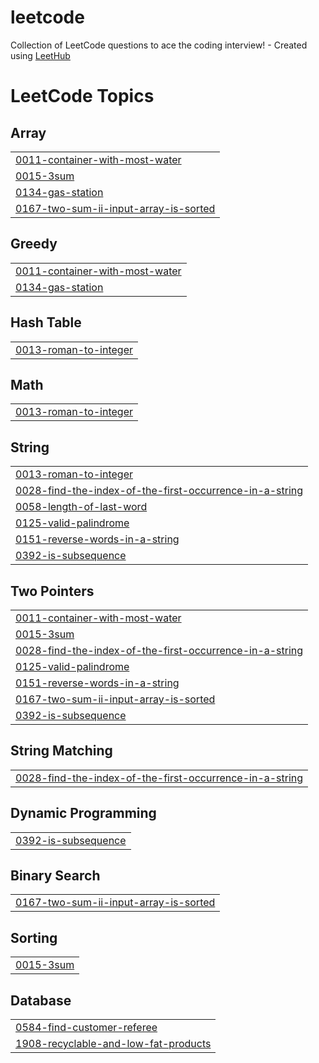 # leetcode
Collection of LeetCode questions to ace the coding interview! - Created using [LeetHub](https://github.com/QasimWani/LeetHub)

<!---LeetCode Topics Start-->
# LeetCode Topics
## Array
|  |
| ------- |
| [0011-container-with-most-water](https://github.com/omer-kirac/leetcode/tree/master/0011-container-with-most-water) |
| [0015-3sum](https://github.com/omer-kirac/leetcode/tree/master/0015-3sum) |
| [0134-gas-station](https://github.com/omer-kirac/leetcode/tree/master/0134-gas-station) |
| [0167-two-sum-ii-input-array-is-sorted](https://github.com/omer-kirac/leetcode/tree/master/0167-two-sum-ii-input-array-is-sorted) |
## Greedy
|  |
| ------- |
| [0011-container-with-most-water](https://github.com/omer-kirac/leetcode/tree/master/0011-container-with-most-water) |
| [0134-gas-station](https://github.com/omer-kirac/leetcode/tree/master/0134-gas-station) |
## Hash Table
|  |
| ------- |
| [0013-roman-to-integer](https://github.com/omer-kirac/leetcode/tree/master/0013-roman-to-integer) |
## Math
|  |
| ------- |
| [0013-roman-to-integer](https://github.com/omer-kirac/leetcode/tree/master/0013-roman-to-integer) |
## String
|  |
| ------- |
| [0013-roman-to-integer](https://github.com/omer-kirac/leetcode/tree/master/0013-roman-to-integer) |
| [0028-find-the-index-of-the-first-occurrence-in-a-string](https://github.com/omer-kirac/leetcode/tree/master/0028-find-the-index-of-the-first-occurrence-in-a-string) |
| [0058-length-of-last-word](https://github.com/omer-kirac/leetcode/tree/master/0058-length-of-last-word) |
| [0125-valid-palindrome](https://github.com/omer-kirac/leetcode/tree/master/0125-valid-palindrome) |
| [0151-reverse-words-in-a-string](https://github.com/omer-kirac/leetcode/tree/master/0151-reverse-words-in-a-string) |
| [0392-is-subsequence](https://github.com/omer-kirac/leetcode/tree/master/0392-is-subsequence) |
## Two Pointers
|  |
| ------- |
| [0011-container-with-most-water](https://github.com/omer-kirac/leetcode/tree/master/0011-container-with-most-water) |
| [0015-3sum](https://github.com/omer-kirac/leetcode/tree/master/0015-3sum) |
| [0028-find-the-index-of-the-first-occurrence-in-a-string](https://github.com/omer-kirac/leetcode/tree/master/0028-find-the-index-of-the-first-occurrence-in-a-string) |
| [0125-valid-palindrome](https://github.com/omer-kirac/leetcode/tree/master/0125-valid-palindrome) |
| [0151-reverse-words-in-a-string](https://github.com/omer-kirac/leetcode/tree/master/0151-reverse-words-in-a-string) |
| [0167-two-sum-ii-input-array-is-sorted](https://github.com/omer-kirac/leetcode/tree/master/0167-two-sum-ii-input-array-is-sorted) |
| [0392-is-subsequence](https://github.com/omer-kirac/leetcode/tree/master/0392-is-subsequence) |
## String Matching
|  |
| ------- |
| [0028-find-the-index-of-the-first-occurrence-in-a-string](https://github.com/omer-kirac/leetcode/tree/master/0028-find-the-index-of-the-first-occurrence-in-a-string) |
## Dynamic Programming
|  |
| ------- |
| [0392-is-subsequence](https://github.com/omer-kirac/leetcode/tree/master/0392-is-subsequence) |
## Binary Search
|  |
| ------- |
| [0167-two-sum-ii-input-array-is-sorted](https://github.com/omer-kirac/leetcode/tree/master/0167-two-sum-ii-input-array-is-sorted) |
## Sorting
|  |
| ------- |
| [0015-3sum](https://github.com/omer-kirac/leetcode/tree/master/0015-3sum) |
## Database
|  |
| ------- |
| [0584-find-customer-referee](https://github.com/omer-kirac/leetcode/tree/master/0584-find-customer-referee) |
| [1908-recyclable-and-low-fat-products](https://github.com/omer-kirac/leetcode/tree/master/1908-recyclable-and-low-fat-products) |
<!---LeetCode Topics End-->